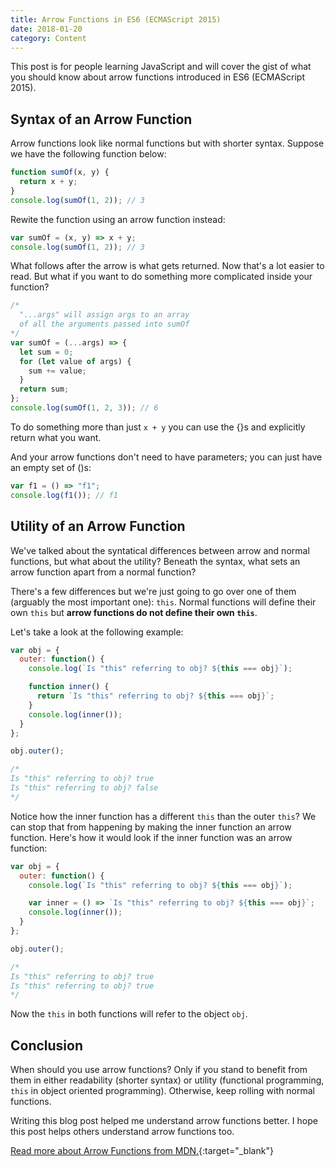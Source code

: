 ```yaml
---
title: Arrow Functions in ES6 (ECMAScript 2015)
date: 2018-01-20
category: Content
---
```


This post is for people learning JavaScript and will cover the gist of what you should know about arrow functions introduced in ES6 (ECMAScript 2015).

## Syntax of an Arrow Function

Arrow functions look like normal functions but with shorter syntax. Suppose we have the following function below:

```javascript
function sumOf(x, y) {
  return x + y;
}
console.log(sumOf(1, 2)); // 3
```

Rewite the function using an arrow function instead:

```javascript
var sumOf = (x, y) => x + y;
console.log(sumOf(1, 2)); // 3
```

What follows after the arrow is what gets returned. Now that's a lot easier to read. But what if you want to do something more complicated inside your function?

```javascript
/* 
  "...args" will assign args to an array 
  of all the arguments passed into sumOf
*/
var sumOf = (...args) => {
  let sum = 0;
  for (let value of args) {
    sum += value;
  }
  return sum;
};
console.log(sumOf(1, 2, 3)); // 6
```

To do something more than just `x + y` you can use the {}s and explicitly return what you want.

And your arrow functions don't need to have parameters; you can just have an empty set of ()s:

```javascript
var f1 = () => "f1";
console.log(f1()); // f1
```

## Utility of an Arrow Function

We've talked about the syntatical differences between arrow and normal functions, but what about the utility? Beneath the syntax, what sets an arrow function apart from a normal function?

There's a few differences but we're just going to go over one of them (arguably the most important one): `this`. Normal functions will define their own `this` but **arrow functions do not define their own `this`**.

Let's take a look at the following example:

```javascript
var obj = {
  outer: function() {
    console.log(`Is "this" referring to obj? ${this === obj}`);

    function inner() {
      return `Is "this" referring to obj? ${this === obj}`;
    }
    console.log(inner());
  }
};

obj.outer();

/*
Is "this" referring to obj? true
Is "this" referring to obj? false
*/
```

Notice how the inner function has a different `this` than the outer `this`? We can stop that from happening by making the inner function an arrow function. Here's how it would look if the inner function was an arrow function:

```javascript
var obj = {
  outer: function() {
    console.log(`Is "this" referring to obj? ${this === obj}`);

    var inner = () => `Is "this" referring to obj? ${this === obj}`;
    console.log(inner());
  }
};

obj.outer();

/*
Is "this" referring to obj? true
Is "this" referring to obj? true
*/
```

Now the `this` in both functions will refer to the object `obj`.

## Conclusion

When should you use arrow functions? Only if you stand to benefit from them in either readability (shorter syntax) or utility (functional programming, `this` in object oriented programming). Otherwise, keep rolling with normal functions.

Writing this blog post helped me understand arrow functions better. I hope this post helps others understand arrow functions too.

[Read more about Arrow Functions from MDN.](https://developer.mozilla.org/en-US/docs/Web/JavaScript/Reference/Functions/Arrow_functions){:target="\_blank"}
